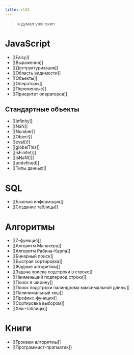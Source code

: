 ```yaml
---
title: rl52
---
```


> я думал уже скип
# JavaScript
- [[Falsy]]
- [[Выражения]]
- [[Деструктуризация]]
- [[Область видимости]]
- [[Объекты]]
- [[Операторы]]
- [[Переменные]]
- [[Приоритет операторов]]
## Стандартные объекты
- [[Infinity]]
- [[NaN]]
- [[Number]]
- [[Object]]
- [[eval()]]
- [[globalThis]]
- [[isFinite()]]
- [[isNaN()]]
- [[undefined]]
- [[Типы данных]]
# SQL
- [[Базовая информация]]
- [[Создание таблицы]]
# Алгоритмы
- [[Z-функция]]
- [[Алгоритм Манакера]]
- [[Алгоритм Рабина-Карпа]]
- [[Бинарный поиск]]
- [[Быстрая сортировка]]
- [[Жадные алгоритмы]]
- [[Задача поиска подстроки в строке]]
- [[Наименьший подпериод строки]]
- [[Поиск в ширину]]
- [[Поиск подстроки палиндрома максимальной длины]]
- [[Полинимальный хеш]]
- [[Префикс-функция]]
- [[Сортировка выбором]]
- [[Хеш-таблицы]]
# Книги
- [[Грокаем алгоритмы]]
- [[Программист-прагматик]]

